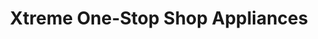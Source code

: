 ---
title: "Xtreme One-Stop Shop Appliances"
url: /tacloban-city/xtreme-one-stop-shop-appliances/
shop: appliance
---